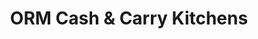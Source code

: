 ---
title: "ORM Cash & Carry Kitchens"
url: /castlemartyr/orm-cash-and-carry-kitchens/
shop: kitchen
---
